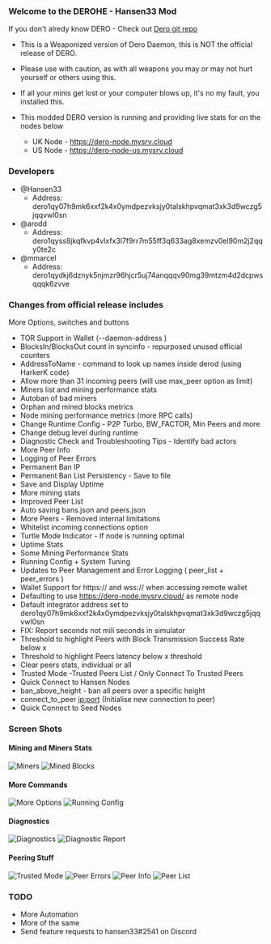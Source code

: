 ### Welcome to the DEROHE - Hansen33 Mod

If you don't alredy know DERO - Check out [Dero git repo](https://github.com/deroproject/derohe)

* This is a Weaponized version of Dero Daemon, this is NOT the official release of DERO.
* Please use with caution, as with all weapons you may or may not hurt yourself or others using this.
* If all your minis get lost or your computer blows up, it's no my fault, you installed this.


* This modded DERO version is running and providing live stats for on the nodes below
  * UK Node - https://dero-node.mysrv.cloud
  * US Node - https://dero-node-us.mysrv.cloud 

### Developers

 * @Hansen33
   * Address: dero1qy07h9mk6xxf2k4x0ymdpezvksjy0talskhpvqmat3xk3d9wczg5jqqvwl0sn
 * @arodd
   * Address: dero1qyss8jkqfkvp4vlxfx3l7f9rr7m55ff3q633ag8xemzv0el90m2j2qqy0te2c
 * @mmarcel
   * Address: dero1qydkj6dznyk5njmzr96hjcr5uj74anqqqv90mg39mtzm4d2dcpwsqqqk6zvve

### Changes from official release includes

 More Options, switches and buttons 
 
 * TOR Support in Wallet (--daemon-address )
 * BlocksIn/BlocksOut count in syncinfo - repurposed unused official counters
 * AddressToName - command to look up names inside derod (using HarkerK code)
 * Allow more than 31 incoming peers (will use max_peer option as limit)
 * Miners list and mining performance stats
 * Autoban of bad miners
 * Orphan and mined blocks metrics
 * Node mining performance metrics (more RPC calls)
 * Change Runtime Config - P2P Turbo, BW_FACTOR, Min Peers and more
 * Change debug level during runtime
 * Diagnostic Check and Troubleshooting Tips - Identify bad actors
 * More Peer Info
 * Logging of Peer Errors
 * Permanent Ban IP
 * Permanent Ban List Persistency - Save to file
 * Save and Display Uptime
 * More mining stats
 * Improved Peer List
 * Auto saving bans.json and peers.json
 * More Peers - Removed internal limitations
 * Whitelist incoming connections option
 * Turtle Mode Indicator - If node is running optimal
 * Uptime Stats
 * Some Mining Performance Stats
 * Running Config + System Tuning
 * Updates to Peer Management and Error Logging ( peer_list + peer_errors )
 * Wallet Support for https:// and wss:// when accessing remote wallet
 * Defaulting to use https://dero-node.mysrv.cloud/ as remote node
 * Default integrator address set to dero1qy07h9mk6xxf2k4x0ymdpezvksjy0talskhpvqmat3xk3d9wczg5jqqvwl0sn
 * FIX: Report seconds not mili seconds in simulator
 * Threshold to highlight Peers with Block Transmission Success Rate below x
 * Threshold to highlight Peers latency below x threshold
 * Clear peers stats, individual or all
 * Trusted Mode -Trusted Peers List / Only Connect To Trusted Peers
 * Quick Connect to Hansen Nodes 
 * ban_above_height - ban all peers over a specific height
 * connect_to_peer <ip:port> (Initialise new connection to peer)
 * Quick Connect to Seed Nodes 

### Screen Shots

#### Mining and Miners Stats

![Miners](https://dero-node.mysrv.cloud/images/miner_stats.png)
![Mined Blocks](https://dero-node.mysrv.cloud/images/mined_blocks.png)

#### More Commands

![More Options](https://dero-node.mysrv.cloud/images/more-options.png)
![Running Config](https://dero-node.mysrv.cloud/images/running-config.png)

#### Diagnostics

![Diagnostics](https://dero-node.mysrv.cloud/images/diagnostics.png)
![Diagnostic Report](https://dero-node.mysrv.cloud/images/diagnostic_report.png)

#### Peering Stuff

![Trusted Mode](https://dero-node.mysrv.cloud/images/trusted_mode.png)
![Peer Errors](https://dero-node.mysrv.cloud/images/peer_errors.png)
![Peer Info](https://dero-node.mysrv.cloud/images/peer_info.png)
![Peer List](https://dero-node.mysrv.cloud/images/peer_list.png)

### TODO

 * More Automation
 * More of the same
 * Send feature requests to hansen33#2541 on Discord



